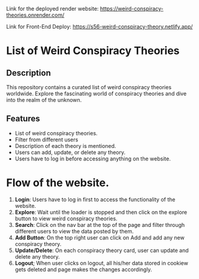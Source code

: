 Link for the deployed render website: https://weird-conspiracy-theories.onrender.com/

Link for Front-End Deploy: https://s56-weird-conspiracy-theory.netlify.app/

# List of Weird Conspiracy Theories

## Description
This repository contains a curated list of weird conspiracy theories worldwide. Explore the fascinating world of conspiracy theories and dive into the realm of the unknown.

## Features
- List of weird conspiracy theories.
- Filter from different users
- Description of each theory is mentioned.
- Users can add, update, or delete any theory.
- Users have to log in before accessing anything on the website.


# Flow of the website.
1. **Login**: Users have to log in first to access the functionality of the website.
2. **Explore**: Wait until the loader is stopped and then click on the explore button to view weird conspiracy theories.
3. **Search**: Click on the nav bar at the top of the page and filter through different users to view the data posted by them.
4. **Add Button**: On the top right user can click on Add and add any new conspiracy theory.
5. **Update/Delete**: On each conspiracy theory card, user can update and delete any theory.
6. **Logout**; When user clicks on logout, all his/her data stored in cookiew gets deleted and page makes the changes accordingly.
     

